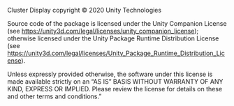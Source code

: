 Cluster Display copyright © 2020 Unity Technologies

Source code of the package is licensed under the Unity Companion License (see https://unity3d.com/legal/licenses/unity_companion_license); otherwise licensed under the Unity Package Runtime Distribution License (see https://unity3d.com/legal/licenses/Unity_Package_Runtime_Distribution_License).

Unless expressly provided otherwise, the software under this license is made available strictly on an “AS IS” BASIS WITHOUT WARRANTY OF ANY KIND, EXPRESS OR IMPLIED. Please review the license for details on these and other terms and conditions.”
